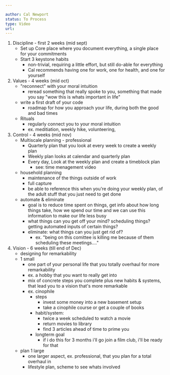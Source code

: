 ```yaml
---

author: Cal Newport
status: To Process
type: Video
url:
---
```



1. Discipline - first 2 weeks (mid sept)
	- Set up Core place where you document everything, a single place for your commitments
	- Start 3 keystone habits
		- non-trivial, requiring a little effort, but still do-able for everything
		- Cal recommends having one for work,  one for health, and one for yourself 
2. Values - 4 weeks (mid oct)
	 - "reconnect" with your moral intuition
		 - reread something that really spoke to you, something that made you say "wow this is whats important in life"
	 - write a first draft of your code
		 - roadmap for how you approach your life, during both the good and bad times
	 - Rituals
		 - regularly connect you to your moral intuition 
		 - ex. meditiation, weekly hike, volunteering, 
3. Control - 4 weeks (mid nov)
	- Multiscale planning - professional
		- Quarterly plan that you look at every week to create a weekly plan
		- Weekly plan looks at calendar and quarterly plan
		- Every day, Look at the weekly plan and create a timeblock plan
			- see: time menagement video
	- household planning
		- maintenance of the things outside of work
		- full capture
		- be able to reference this when you're doing your weekly plan, of the adult stuff that you just need to get done
	- automate & eliminate
		- goal is to reduce time spent on things, get info about how long things take, how we spend our time and we can use this information to make our life less busy
		- what things can you get off your mind? scheduling things? getting automated inputs of certain things?
		- eliminate: what things can you just get rid of?
			- ex. "being on this comittee is killing me because of them scheduling these meetings...."
4. Vision - 6 weeks (till end of Dec)
	- designing for remarkability
	- 1 small
		- one part of your personal life that you totally overhaul for more remarkability
		- ex. a hobby that you want to really get into
		- mix of concrete steps you complete plus new habits & systems, that lead you to a vision that's more remarkable
		- ex. cinophile
			- steps
				- invest some money into a new basement setup
				- take a cinophile course or get a couple of books
			- habit/system: 
				- twice a week scheduled to watch a movie
				- return movies to library
				- find 3 articles ahead of time to prime you
			- longterm goal
				- if i do this for 3 months i'll go join a film club, i'll be ready for that
	- plan 1 large
		- one larger aspect, ex. professional, that you plan for a total overhaul in 
		- lifestyle plan, scheme to see whats involved